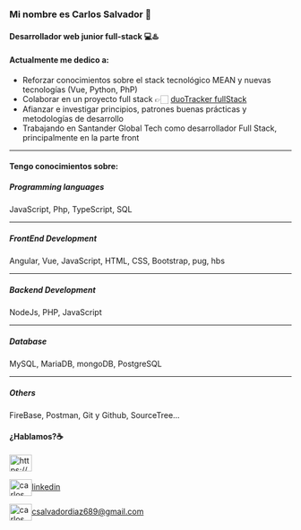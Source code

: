 ### Mi nombre es Carlos Salvador 👋
#### Desarrollador web junior full-stack 💻♨️



#### Actualmente me dedico a:

- Reforzar conocimientos sobre el stack tecnológico MEAN y nuevas tecnologías (Vue, Python, PhP)
- Colaborar en un proyecto full stack 👉🏻 [duoTracker fullStack](https://github.com/carlossalvadordiaz/duotracker-frontend)
- Afianzar e investigar principios, patrones buenas prácticas y metodologías de desarrollo
- Trabajando en Santander Global Tech como desarrollador Full Stack, principalmente en la parte front
___


#### Tengo conocimientos sobre:

##### Programming languages

JavaScript, Php, TypeScript, SQL

____

##### FrontEnd Development

Angular, Vue, JavaScript, HTML, CSS, Bootstrap, pug, hbs

____

##### Backend Development

NodeJs, PHP, JavaScript

_____

##### Database

MySQL, MariaDB, mongoDB, PostgreSQL

_____

 ##### Others
 
 FireBase, Postman, Git y Github, SourceTree...



#### ¿Hablamos?☕️

<p align="left">
<a href="https://codepen.io/https://codepen.io/carlossalvadordiaz" target="blank"><img align="center" src="https://cdn.jsdelivr.net/npm/simple-icons@3.0.1/icons/codepen.svg" alt="https://codepen.io/carlossalvadordiaz" height="30" width="40" /></a>

<a href="https://linkedin.com/in/carlos-salvador-513a7b122/" target="blank"><img align="center" src="https://cdn.jsdelivr.net/npm/simple-icons@3.0.1/icons/linkedin.svg" alt="carlos salvador díaz" height="30" width="40" />linkedin</a>

<a href="mailto:csalvadordiaz689@gmail.com " target="blank"><img align="center" src="https://cdn.jsdelivr.net/npm/simple-icons@3.0.1/icons/gmail.svg" alt="carlos salvador díaz" height="30" width="40" />csalvadordiaz689@gmail.com</a>
</p>




